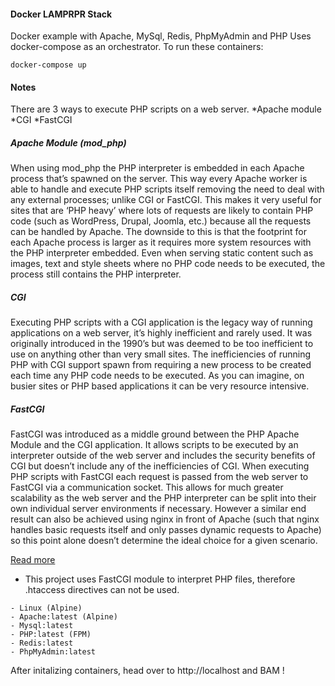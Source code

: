 #### Docker LAMPRPR Stack

Docker example with Apache, MySql, Redis, PhpMyAdmin and PHP
Uses docker-compose as an orchestrator. To run these containers:

```
docker-compose up
```

#### Notes

There are 3 ways to execute PHP scripts on a web server.
*Apache module
*CGI
*FastCGI

##### Apache Module (mod_php)

When using mod_php the PHP interpreter is embedded in each Apache process that’s spawned on the server. This way every Apache worker is able to handle and execute PHP scripts itself removing the need to deal with any external processes; unlike CGI or FastCGI. This makes it very useful for sites that are ‘PHP heavy’ where lots of requests are likely to contain PHP code (such as WordPress, Drupal, Joomla, etc.) because all the requests can be handled by Apache.
The downside to this is that the footprint for each Apache process is larger as it requires more system resources with the PHP interpreter embedded. Even when serving static content such as images, text and style sheets where no PHP code needs to be executed, the process still contains the PHP interpreter.

##### CGI

Executing PHP scripts with a CGI application is the legacy way of running applications on a web server, it’s highly inefficient and rarely used. It was originally introduced in the 1990’s but was deemed to be too inefficient to use on anything other than very small sites.
The inefficiencies of running PHP with CGI support spawn from requiring a new process to be created each time any PHP code needs to be executed. As you can imagine, on busier sites or PHP based applications it can be very resource intensive.

##### FastCGI

FastCGI was introduced as a middle ground between the PHP Apache Module and the CGI application. It allows scripts to be executed by an interpreter outside of the web server and includes the security benefits of CGI but doesn’t include any of the inefficiencies of CGI.
When executing PHP scripts with FastCGI each request is passed from the web server to FastCGI via a communication socket. This allows for much greater scalability as the web server and the PHP interpreter can be split into their own individual server environments if necessary. However a similar end result can also be achieved using nginx in front of Apache (such that nginx handles basic requests itself and only passes dynamic requests to Apache) so this point alone doesn’t determine the ideal choice for a given scenario.

[Read more](https://blog.layershift.com/which-php-mode-apache-vs-cgi-vs-fastcgi/)

- This project uses FastCGI module to interpret PHP files, therefore .htaccess directives can not be used.

```
- Linux (Alpine)
- Apache:latest (Alpine)
- Mysql:latest
- PHP:latest (FPM)
- Redis:latest
- PhpMyAdmin:latest
```

After initalizing containers, head over to http://localhost and BAM !